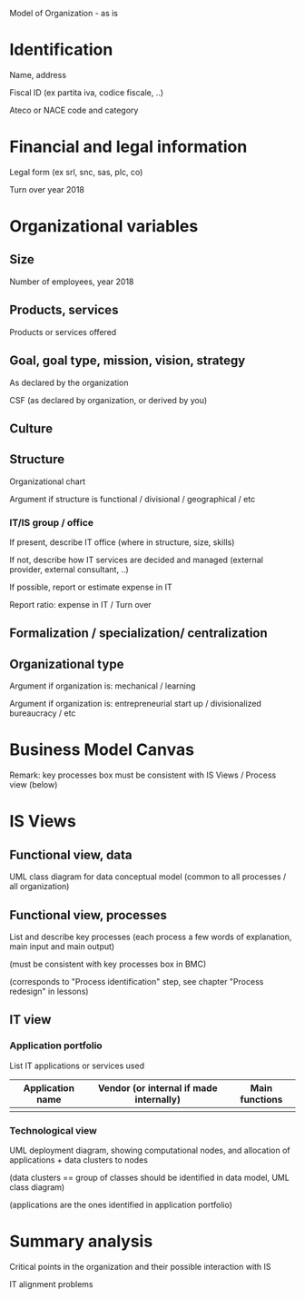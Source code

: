 Model of Organization - as is

# Identification

Name, address

Fiscal ID  (ex partita iva, codice fiscale, ..)

Ateco or NACE code and category

# Financial and legal information

Legal form (ex srl, snc, sas, plc, co)

Turn over year 2018

# Organizational variables

## Size

Number of employees, year 2018

## Products, services

Products or services offered

## Goal, goal type, mission, vision, strategy

As declared by the organization

CSF (as declared by organization, or derived by you)

## Culture

## Structure

Organizational chart

Argument if structure is functional / divisional / geographical / etc

### IT/IS  group / office

If present, describe IT office (where in structure, size, skills)

If not, describe how IT services are decided and managed (external provider, external consultant, ..)

If possible, report or estimate expense in IT

Report ratio: expense in IT / Turn over

## Formalization / specialization/ centralization

## Organizational type

Argument if organization is: mechanical / learning

Argument if organization is: entrepreneurial start up / divisionalized bureaucracy / etc

# Business Model Canvas

Remark: key processes box must be consistent with IS Views /  Process view (below)

# IS Views

## Functional view, data

UML class diagram for data conceptual model (common to all processes / all organization)

## Functional view, processes

List and describe key processes (each process a few words of explanation, main input and main output)

(must be consistent with key processes box in BMC)

(corresponds to "Process identification" step, see chapter "Process redesign" in lessons)

## IT  view

### Application portfolio

List IT applications or services used

| Application name | Vendor (or internal if made internally) | Main functions |
| --- | --- | --- |
|   |   |   |



### Technological view

UML deployment diagram, showing computational nodes, and allocation of applications + data clusters to nodes

(data clusters == group of classes should be identified in data model, UML class diagram)

(applications are the ones identified in application portfolio)

# Summary analysis

Critical points in the organization and their possible interaction with IS

IT alignment problems
